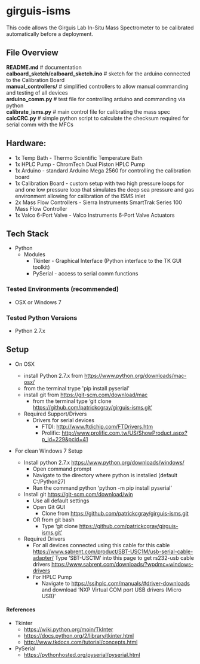 # girguis-isms

This code allows the Girguis Lab In-Situ Mass Spectrometer to be calibrated automatically before a deployment.

## File Overview
**README.md**  # documentation  
**calboard_sketch/calboard_sketch.ino** # sketch for the arduino connected to the Calibration Board  
**manual_controllers/** # simplified controllers to allow manual commanding and testing of all devices  
**arduino_comm.py**  # test file for controlling arduino and commanding via python  
**calibrate_isms.py** # main control file for calibrating the mass spec  
**calcCRC.py** # simple python script to calculate the checksum required for serial comm with the MFCs  

## Hardware:
*  1x Temp Bath - Thermo Scientific Temperature Bath
*  1x HPLC Pump - ChromTech Dual Piston HPLC Pump
*  1x Arduino  - standard Arduino Mega 2560 for controlling the calibration board
*  1x Calibration Board - custom setup with two high pressure loops for and one low pressure loop that simulates the deep sea pressure and gas environment allowing for calibration of the ISMS inlet
*  2x Mass Flow Controllers - Sierra Instruments SmartTrak Series 100 Mass Flow Controller
*  1x Valco 6-Port Valve - Valco Instruments 6-Port Valve Actuators

## Tech Stack
* Python
   * Modules
      * Tkinter - Graphical Interface (Python interface to the TK GUI toolkit)
      * PySerial - access to serial comm functions
      
### Tested Environments (recommended)
* OSX or Windows 7

### Tested Python Versions
* Python 2.7.x

## Setup
* On OSX
   * install Python 2.7.x from https://www.python.org/downloads/mac-osx/
   * from the terminal trype 'pip install pyserial'
   * install git from https://git-scm.com/download/mac
      * from the terminal type ‘git clone https://github.com/patrickcgray/girguis-isms.git’
   * Required Support/Drivers
      * Drivers for serial devices
         * FTDI: http://www.ftdichip.com/FTDrivers.htm 
         * Prolific: http://www.prolific.com.tw/US/ShowProduct.aspx?p_id=229&pcid=41 
         
* For clean Windows 7 Setup
   * Install python 2.7.x https://www.python.org/downloads/windows/ 
      * Open command prompt
      * Navigate to the directory where python is installed (default C:/Python27)
      * Run the command python ‘python -m pip install pyserial’
   * Install git https://git-scm.com/download/win
      * Use all default settings
      * Open Git GUI 
         * Clone from https://github.com/patrickcgray/girguis-isms.git
      * OR from git bash
         * Type ‘git clone https://github.com/patrickcgray/girguis-isms.git’
   * Required Drivers
      * For all devices connected using this cable for this cable https://www.sabrent.com/product/SBT-USC1M/usb-serial-cable-adapter/ Type ‘SBT-USC1M’ into this page to get rs232-usb cable drivers https://www.sabrent.com/downloads/?wpdmc=windows-drivers 
      * For HPLC Pump
         * Navigate to https://ssihplc.com/manuals/#driver-downloads and download ‘NXP Virtual COM port USB drivers (Micro USB)’
      
#### References
* Tkinter
   * https://wiki.python.org/moin/TkInter
   * https://docs.python.org/2/library/tkinter.html
   * http://www.tkdocs.com/tutorial/concepts.html
* PySerial
   * https://pythonhosted.org/pyserial/pyserial.html 
